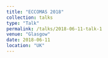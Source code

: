 ```yaml
---
title: "ECCOMAS 2018"
collection: talks
type: "Talk"
permalink: /talks/2018-06-11-talk-1
venue: "Glasgow"
date: 2018-06-11
location: "UK"
---
```


